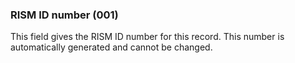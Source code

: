 ### RISM ID number (001)

This field gives the RISM ID number for this record. This number is automatically generated and cannot be changed.